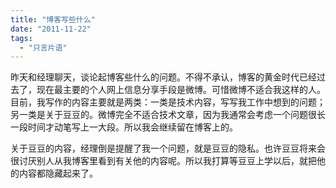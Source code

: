 ```yaml
---
title: "博客写些什么"
date: "2011-11-22"
tags: 
  - "只言片语"
---
```


昨天和经理聊天，谈论起博客些什么的问题。不得不承认，博客的黄金时代已经过去了，现在最主要的个人网上信息分享手段是微博。可惜微博不适合我这样的人。目前，我写作的内容主要就是两类：一类是技术内容，写写我工作中想到的问题；另一类是关于豆豆的。微博完全不适合技术文章，因为我通常会考虑一个问题很长一段时间才动笔写上一大段。所以我会继续留在博客上的。

关于豆豆的内容，经理倒是提醒了我一个问题，就是豆豆的隐私。也许豆豆将来会很讨厌别人从我博客里看到有关他的内容呢。所以我打算等豆豆上学以后，就把他的内容都隐藏起来了。
